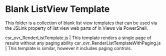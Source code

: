 Blank ListView Template
================

This folder is a collection of blank list view templates that can be used via the JSLink property of list view web parts of in Views via PowerShell.

csr_ovr_RenderListTemplate.js             | This template renders a single page of results without any paging ability
csr_ovr_RenderListTemplateWithPaging.js   | This template is similar, however it includes paging controls.
